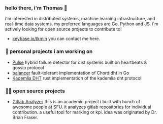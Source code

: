 ### hello there, i'm Thomas 👋

i'm interested in distributed systems, machine learning infrastructure, and real-time data systems. my preferred languages are Go, Python and JS. i'm actively looking for open source projects to contribute to!
 
 - [keybase.io/tkmin](https://keybase.io/tkmin) you can contact me here.

### 🔭 personal projects i am working on

 - [Pulse](https://github.com/quarterblue/pulse) hybrid failure detector for dist systems built on heartbeats & gossip protocol
 - [balancer](https://github.com/quarterblue/balancer) fault-tolerant implementation of Chord dht in Go
 - [Kademlia DHT](https://github.com/quarterblue/kademlia-dht) rust implementation of the kademlia dht protocol

### 👨‍🚀 open source projects

 - [Gitlab Analyzer](https://github.com/gitlab-analyzer/gitlabanalyzer) this is an academic project i built with bunch of awesome people at SFU. it analyzes gitlab repositories for individual contribution. a useful tool for marking or kpi. idea was originated by Dr. Brian Fraser. 

<!--
**quarterblue/quarterblue** is a ✨ _special_ ✨ repository because its `README.md` (this file) appears on your GitHub profile.

Here are some ideas to get you started:

- 🔭 I’m currently working on ...
- 🌱 I’m currently learning ...
- 👯 I’m looking to collaborate on ...
- 🤔 I’m looking for help with ...
- 💬 Ask me about ...
- 📫 How to reach me: ...
- 😄 Pronouns: ...
- ⚡ Fun fact: ...
-->
